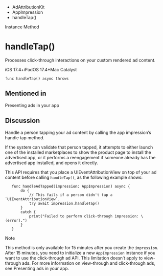 

- AdAttributionKit
- AppImpression
-  handleTap() 

Instance Method

# handleTap()

Processes click-through interactions on your custom rendered ad content.

iOS 17.4+iPadOS 17.4+Mac Catalyst

``` source
func handleTap() async throws
```

## Mentioned in 

Presenting ads in your app

## Discussion

Handle a person tapping your ad content by calling the app impression’s handle tap method.

If the system can validate that person tapped, it attempts to either launch one of the installed marketplaces to show the product page to install the advertised app, or it performs a reengagement if someone already has the advertised app installed, and opens it directly.

This API requires that you place a UIEventAttributionView on top of your ad content before calling `handleTap()`, as the following example shows:

```
   func handleAdTapped(impression: AppImpression) async {
       do {
           // This fails if a person didn't tap a `UIEventAttributionView`.
           try await impression.handleTap()
       }
       catch {
           print("Failed to perform click-through impression: \(error).")
       }
   }    
```

Note

This method is only available for 15 minutes after you create the `impression`. After 15 minutes, you need to initialize a new `AppImpression` instance if you want to use the click-through ad API. This limitation doesn’t apply to view-through ads. For more information on view-through and click-through ads, see Presenting ads in your app.

